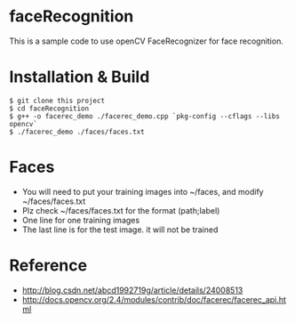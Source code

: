 # faceRecognition
This is a sample code to use openCV FaceRecognizer for face recognition.

# Installation & Build
    $ git clone this project
    $ cd faceRecognition
    $ g++ -o facerec_demo ./facerec_demo.cpp `pkg-config --cflags --libs opencv`
    $ ./facerec_demo ./faces/faces.txt
    
# Faces
* You will need to put your training images into ~/faces, and modify ~/faces/faces.txt
* Plz check ~/faces/faces.txt for the format (path;label)
* One line for one training images
* The last line is for the test image. it will not be trained

# Reference
* http://blog.csdn.net/abcd1992719g/article/details/24008513
* http://docs.opencv.org/2.4/modules/contrib/doc/facerec/facerec_api.html
